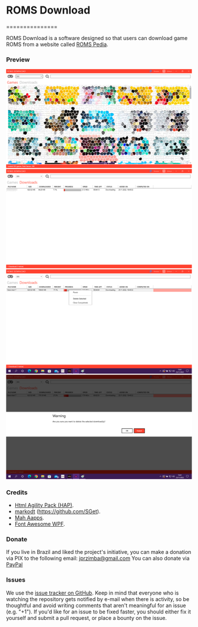 # ROMS Download
===============

 ROMS Download is a software designed so that users can download game ROMS from a website called [ROMS Pedia](https://www.romspedia.com).

### Preview
![Game List](images/01.png)
![Download List](images/02.png)
![Download Menu](images/03.png)
![Cancel Download Confirmation](images/04.png)

### Credits
- [Html Agility Pack (HAP)](https://html-agility-pack.net/).
- [markodt](https://github.com/markodt) (https://github.com/SGet).
- [Mah Aapps](https://mahapps.com/).
- [Font Awesome WPF](https://github.com/charri/Font-Awesome-WPF).

 ### Donate

If you live in Brazil and liked the project's initiative, you can make a donation via PIX to the following email: jprzimba@gmail.com
You can also donate via [PayPal](https://www.paypal.com/donate/?business=XKPHGJJSTE2RQ&no_recurring=0&currency_code=BRL)

### Issues

We use the [issue tracker on GitHub](https://github.com/tryller/romsdownload/issues). Keep in mind that everyone who is watching the repository gets notified by e-mail when there is activity, so be thoughtful and avoid writing comments that aren't meaningful for an issue (e.g. "+1"). If you'd like for an issue to be fixed faster, you should either fix it yourself and submit a pull request, or place a bounty on the issue.
